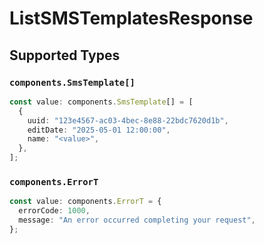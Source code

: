 # ListSMSTemplatesResponse


## Supported Types

### `components.SmsTemplate[]`

```typescript
const value: components.SmsTemplate[] = [
  {
    uuid: "123e4567-ac03-4bec-8e88-22bdc7620d1b",
    editDate: "2025-05-01 12:00:00",
    name: "<value>",
  },
];
```

### `components.ErrorT`

```typescript
const value: components.ErrorT = {
  errorCode: 1000,
  message: "An error occurred completing your request",
};
```

